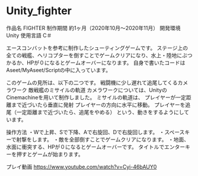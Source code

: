 # Unity_fighter
作品名		FIGHTER
制作期間	約1ヶ月（2020年10月〜2020年11月）
開発環境	Unity
使用言語	C＃

エースコンバットを参考に制作したシューティングゲームです。
ステージ上の全ての戦艦、ヘリコプターを倒すことでゲームクリアになり、水上・陸地にぶつかるか、HPが０になるとゲームオーバーになります。
自身で書いたコードはAseet/MyAseet/Scriptの中に入っています。

このゲームの見所は、以下の二つです。
戦闘機に少し遅れて追尾してくるカメラワーク
敵戦艦のミサイルの軌道
カメラワークについては、UnityのCinemachineを用いて制作しました。
ミサイルの軌道は、
プレイヤーが一定距離まで近づいたら垂直に発射
プレイヤーの方向に水平に移動。
プレイヤーを追尾（一定距離まで近づいたら、追尾をやめる）
という、動きをするようにしています。


操作方法
・Wで上昇、Sで下降、Aで右旋回、Dで右旋回します。
・スペースキーで射撃をします。
・敵を全部倒すことでゲームクリアになります。
・地面、水面に衝突する、HPが０になるとゲームオーバーです。
タイトルでエンターキーを押すとゲームが始まります。

プレイ動画
https://www.youtube.com/watch?v=Cyi-46bAUY0
